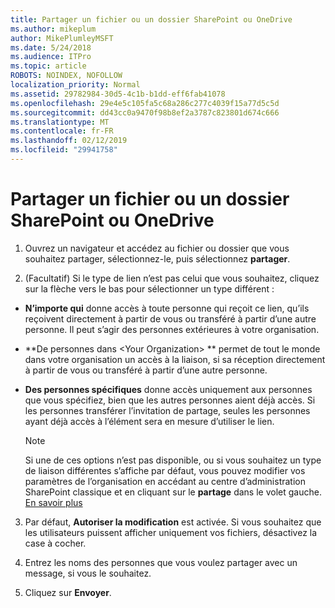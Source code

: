```yaml
---
title: Partager un fichier ou un dossier SharePoint ou OneDrive
ms.author: mikeplum
author: MikePlumleyMSFT
ms.date: 5/24/2018
ms.audience: ITPro
ms.topic: article
ROBOTS: NOINDEX, NOFOLLOW
localization_priority: Normal
ms.assetid: 29782984-30d5-4c1b-b1dd-eff6fab41078
ms.openlocfilehash: 29e4e5c105fa5c68a286c277c4039f15a77d5c5d
ms.sourcegitcommit: dd43cc0a9470f98b8ef2a3787c823801d674c666
ms.translationtype: MT
ms.contentlocale: fr-FR
ms.lasthandoff: 02/12/2019
ms.locfileid: "29941758"
---
```

# <a name="share-a-file-or-folder-in-sharepoint-or-onedrive"></a>Partager un fichier ou un dossier SharePoint ou OneDrive

1. Ouvrez un navigateur et accédez au fichier ou dossier que vous souhaitez partager, sélectionnez-le, puis sélectionnez **partager**. 
    
2. (Facultatif) Si le type de lien n’est pas celui que vous souhaitez, cliquez sur la flèche vers le bas pour sélectionner un type différent :
    
  - **N’importe qui** donne accès à toute personne qui reçoit ce lien, qu’ils reçoivent directement à partir de vous ou transféré à partir d’une autre personne. Il peut s’agir des personnes extérieures à votre organisation. 
    
  - **De personnes dans \<Your Organization\> ** permet de tout le monde dans votre organisation un accès à la liaison, si sa réception directement à partir de vous ou transféré à partir d’une autre personne. 
    
  - **Des personnes spécifiques** donne accès uniquement aux personnes que vous spécifiez, bien que les autres personnes aient déjà accès. Si les personnes transférer l’invitation de partage, seules les personnes ayant déjà accès à l’élément sera en mesure d’utiliser le lien. 
    
    > [!NOTE]
    > Si une de ces options n’est pas disponible, ou si vous souhaitez un type de liaison différentes s’affiche par défaut, vous pouvez modifier vos paramètres de l’organisation en accédant au centre d’administration SharePoint classique et en cliquant sur le **partage** dans le volet gauche. [En savoir plus](https://go.microsoft.com/fwlink/?linkid=866426)
  
3. Par défaut, **Autoriser la modification** est activée. Si vous souhaitez que les utilisateurs puissent afficher uniquement vos fichiers, désactivez la case à cocher. 
    
4. Entrez les noms des personnes que vous voulez partager avec un message, si vous le souhaitez.
    
5. Cliquez sur **Envoyer**. 
    


